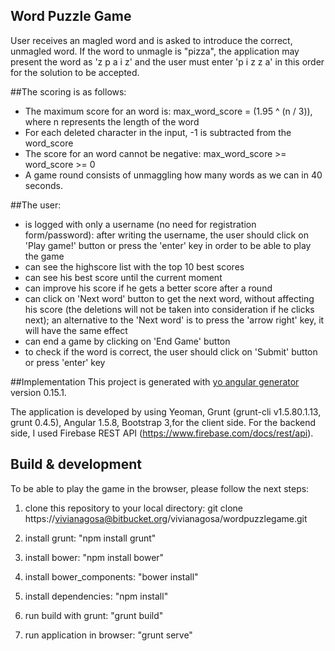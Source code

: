 ## Word Puzzle Game
User receives an magled word and is asked to introduce the correct, unmagled word. If the word to unmagle is "pizza", the application may present the word as 'z p a i z' and the user must enter 'p i z z a'  in this order for the solution to be accepted.

##The scoring is as follows:
- The maximum score for an word is: max_word_score = (1.95 ^ (n / 3)), where n represents the length of the word
- For each deleted character in the input, -1 is subtracted from the word_score
- The score for an word cannot be negative: max_word_score >= word_score >= 0
- A game round consists of unmaggling how many words as we can in 40 seconds.

##The user:
- is logged with only a username (no need for registration form/password): after writing the username, the user should click on 'Play game!' button or press the 'enter' key in order to be able to play the game
- can see the highscore list with the top 10 best scores
- can see his best score until the current moment
- can improve his score if he gets a better score after a round
- can click on 'Next word' button to get the next word, without affecting his score (the deletions will not be taken into consideration if he clicks next); an alternative to the 'Next word' is to press the 'arrow right' key, it will have the same effect
- can end a game by clicking on 'End Game' button
- to check if the word is correct, the user should click on 'Submit' button or press 'enter' key

##Implementation
This project is generated with [yo angular generator](https://github.com/yeoman/generator-angular)
version 0.15.1.

The application is developed by using Yeoman, Grunt (grunt-cli v1.5.80.1.13, grunt 0.4.5), Angular 1.5.8, Bootstrap 3,for the client side. For the backend side, I used Firebase REST API (https://www.firebase.com/docs/rest/api).

## Build & development
To be able to play the game in the browser, please follow the next steps:

1. clone this repository to your local directory: git clone https://vivianagosa@bitbucket.org/vivianagosa/wordpuzzlegame.git

2. install grunt: "npm install grunt"

3. install bower: "npm install bower"

4. install bower_components: "bower install"

5. install dependencies: "npm install"

6. run build with grunt: "grunt build"

7. run application in browser: "grunt serve"